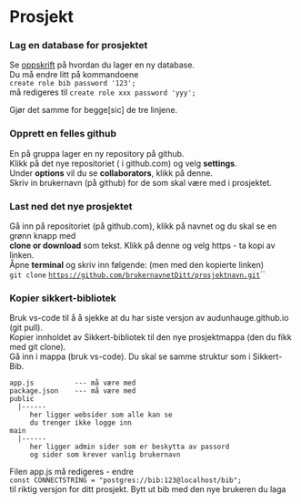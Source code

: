 # Prosjekt

### Lag en database for prosjektet

Se [oppskrift](databaser/#lag-en-ny-database) på hvordan du lager en ny database.  
Du må endre litt på kommandoene   
`create role bib password '123';`  
må redigeres til  `create role xxx password 'yyy';`

Gjør det samme for begge\[sic\] de tre linjene.

### Opprett en felles github

En på gruppa lager en ny repository på github.  
Klikk på det nye repositoriet \( i github.com\) og velg **settings**.  
Under **options** vil du se **collaborators**, klikk på denne.  
Skriv in brukernavn \(på github\) for de som skal være med i prosjektet.

### Last ned det nye prosjektet

Gå inn på repositoriet \(på github.com\), klikk på navnet og du skal se en grønn knapp med  
**clone or download** som tekst. Klikk på denne og velg https - ta kopi av linken.  
Åpne **terminal** og skriv inn følgende: \(men med den kopierte linken\)  
`git clone` [`https://github.com/brukernavnetDitt/prosjektnavn.git`](https://github.com/audunhauge/studietid.git)\`\`

### Kopier sikkert-bibliotek

Bruk vs-code til å å sjekke at du har siste versjon av audunhauge.github.io \(git pull\).  
Kopier innholdet av Sikkert-bibliotek til den nye prosjektmappa \(den du fikk med git clone\).  
Gå inn i mappa \(bruk vs-code\). Du skal se samme struktur som i Sikkert-Bib.

```text
app.js          --- må være med
package.json    --- må være med
public
  |------
     her ligger websider som alle kan se
     du trenger ikke logge inn
main
  |------
     her ligger admin sider som er beskytta av passord
     og sider som krever vanlig brukernavn
```

Filen app.js må redigeres - endre   
`const CONNECTSTRING = "postgres://bib:123@localhost/bib";`  
til riktig versjon for ditt prosjekt. Bytt ut bib med den nye brukeren du laga

